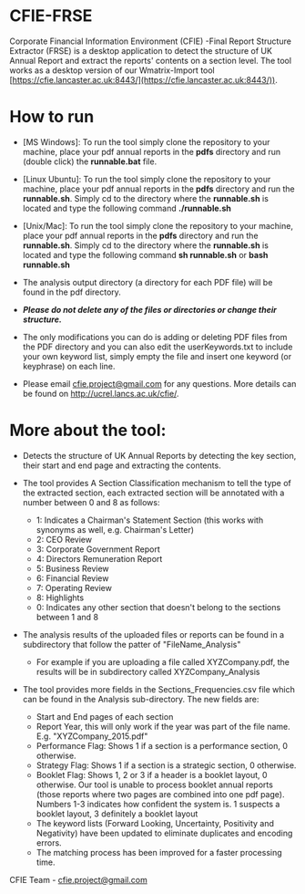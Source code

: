# CFIE-FRSE
Corporate Financial Information Environment (CFIE) -Final Report Structure Extractor (FRSE) is a desktop application to detect the structure of UK Annual Report and extract the reports' contents on a section level.  The tool works as a desktop version of our Wmatrix-Import tool [https://cfie.lancaster.ac.uk:8443/](https://cfie.lancaster.ac.uk:8443/)).

# How to run
* [MS Windows]: To run the tool simply clone the repository to your machine, place your pdf annual reports in the **pdfs** directory and run (double click) the **runnable.bat** file.
* [Linux Ubuntu]:  To run the tool simply clone the repository to your machine, place your pdf annual reports in the **pdfs** directory and run the **runnable.sh**. Simply cd to the directory where the **runnable.sh** is located and type the following command **./runnable.sh**
* [Unix/Mac]:  To run the tool simply clone the repository to your machine, place your pdf annual reports in the **pdfs** directory and run the **runnable.sh**. Simply cd to the directory where the **runnable.sh** is located and type the following command **sh runnable.sh** or **bash runnable.sh**
* The analysis output directory (a directory for each PDF file) will be found in the pdf directory. 
* **_Please do not delete any of the files or directories or change their structure._**
* The only modifications you can do is adding or deleting PDF files from the PDF directory and you can also edit the userKeywords.txt to include your own keyword list, simply empty the file and insert one keyword (or keyphrase) on each line.

* Please email cfie.project@gmail.com for any questions. More details can be found on http://ucrel.lancs.ac.uk/cfie/.

# More about the tool:
* Detects the structure of UK Annual Reports by detecting the key section, their start and end page and extracting the contents.
* The tool provides A Section Classification mechanism to tell the type of the extracted section, each extracted section will be annotated with a number between 0 and 8 as follows:
  * 1: Indicates a Chairman's Statement Section (this works with synonyms as well, e.g. Chairman's Letter)
  * 2: CEO Review
  * 3: Corporate Government Report
  * 4: Directors Remuneration Report
  * 5: Business Review
  * 6: Financial Review
  * 7: Operating Review
  * 8: Highlights
  * 0: Indicates any other section that doesn't belong to the sections between 1 and 8

* The analysis results of the uploaded files or reports can be found in a subdirectory that follow the patter of "FileName_Analysis"
  * For example if you are uploading a file called XYZCompany.pdf, the results will be in subdirectory called XYZCompany_Analysis
* The tool provides more fields in the Sections_Frequencies.csv file which can be found in the Analysis sub-directory.
The new fields are:
  * Start and End pages of each section
  * Report Year, this will only work if the year was part of the file name. E.g. "XYZCompany_2015.pdf"
  * Performance Flag: Shows 1 if a section is a performance section, 0 otherwise.
  * Strategy Flag: Shows 1 if a section is a strategic section, 0 otherwise.
  * Booklet Flag: Shows 1, 2 or 3 if a header is a booklet layout, 0 otherwise. Our tool is unable to process booklet annual reports (those reports where two pages are combined into one pdf page). Numbers 1-3 indicates how confident the system is. 1 suspects a booklet layout, 3 definitely a booklet layout
  * The keyword lists (Forward Looking, Uncertainty, Positivity and Negativity) have been updated to eliminate duplicates and encoding errors.
  * The matching process has been improved for a faster processing time.

CFIE Team - cfie.project@gmail.com
